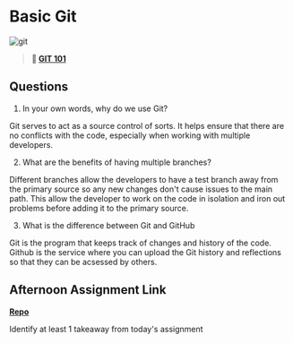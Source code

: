 # Basic Git

![git](https://git-scm.com/images/branching-illustration@2x.png)

> **📖 [GIT 101](https://codeworksacademy.com/fs-student-guide/resources/wk1/01-GIT)**

## Questions

1. In your own words, why do we use Git?

Git serves to act as a source control of sorts. It helps ensure that there are no conflicts with the code, especially when working with multiple developers.

2. What are the benefits of having multiple branches?

Different branches allow the developers to have a test branch away from the primary source so any new changes don't cause issues to the main path. This allow the developer to work on the code in isolation and iron out problems before adding it to the primary source.

3. What is the difference between Git and GitHub

Git is the program that keeps track of changes and history of the code. Github is the service where you can upload the Git history and reflections so that they can be acsessed by others.

## Afternoon Assignment Link

**[Repo](https://github.com/JackFox77/fs-journal/blob/main/reflections/week01/01.md)**

Identify at least 1 takeaway from today's assignment
